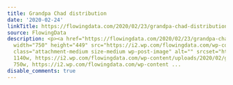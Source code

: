 ```yaml
---
title: Grandpa Chad distribution
date: '2020-02-24'
linkTitle: https://flowingdata.com/2020/02/23/grandpa-chad-distribution/
source: FlowingData
description: <p><a href="https://flowingdata.com/2020/02/23/grandpa-chad-distribution/"><img
  width="750" height="449" src="https://i2.wp.com/flowingdata.com/wp-content/uploads/2020/02/grandpa_jason_and_grandpa_chad_2x.png?fit=750%2C449&amp;ssl=1"
  class="attachment-medium size-medium wp-post-image" alt="" srcset="https://i2.wp.com/flowingdata.com/wp-content/uploads/2020/02/grandpa_jason_and_grandpa_chad_2x.png?w=1140&amp;ssl=1
  1140w, https://i2.wp.com/flowingdata.com/wp-content/uploads/2020/02/grandpa_jason_and_grandpa_chad_2x.png?resize=750%2C449&amp;ssl=1
  750w, https://i2.wp.com/flowingdata.com/wp-content ...
disable_comments: true
---
```

<p><a href="https://flowingdata.com/2020/02/23/grandpa-chad-distribution/"><img width="750" height="449" src="https://i2.wp.com/flowingdata.com/wp-content/uploads/2020/02/grandpa_jason_and_grandpa_chad_2x.png?fit=750%2C449&amp;ssl=1" class="attachment-medium size-medium wp-post-image" alt="" srcset="https://i2.wp.com/flowingdata.com/wp-content/uploads/2020/02/grandpa_jason_and_grandpa_chad_2x.png?w=1140&amp;ssl=1 1140w, https://i2.wp.com/flowingdata.com/wp-content/uploads/2020/02/grandpa_jason_and_grandpa_chad_2x.png?resize=750%2C449&amp;ssl=1 750w, https://i2.wp.com/flowingdata.com/wp-content ...